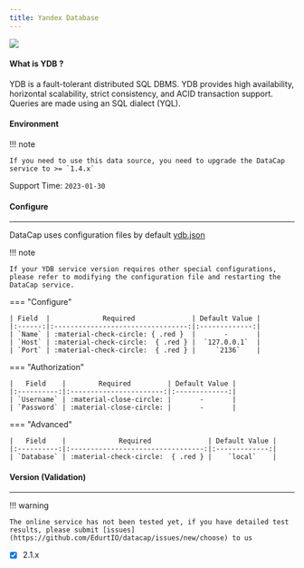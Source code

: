 ```yaml
---
title: Yandex Database
---
```


<img src="/assets/plugin/ydb.png" class="connector-logo" />

#### What is YDB ?

YDB is a fault-tolerant distributed SQL DBMS. YDB provides high availability, horizontal scalability, strict consistency, and ACID transaction support. Queries are made using an SQL dialect (YQL).

#### Environment

!!! note

    If you need to use this data source, you need to upgrade the DataCap service to >= `1.4.x`

Support Time: `2023-01-30`

#### Configure

---

DataCap uses configuration files by default [ydb.json](https://github.com/EdurtIO/datacap/blob/develop/server/src/main/etc/conf/plugins/jdbc/ydb.json)

!!! note

    If your YDB service version requires other special configurations, please refer to modifying the configuration file and restarting the DataCap service.

=== "Configure"

    | Field  |             Required              | Default Value |
    |:------:|:---------------------------------:|:-------------:|
    | `Name` | :material-check-circle: { .red }  |       -       |
    | `Host` | :material-check-circle:  { .red } |  `127.0.0.1`  |
    | `Port` | :material-check-circle:  { .red } |     `2136`    |

=== "Authorization"

    |   Field    |        Required         | Default Value |
    |:----------:|:-----------------------:|:-------------:|
    | `Username` | :material-close-circle: |       -       |
    | `Password` | :material-close-circle: |       -       |

=== "Advanced"

    |   Field    |             Required              | Default Value |
    |:----------:|:---------------------------------:|:-------------:|
    | `Database` | :material-check-circle:  { .red } |    `local`    |

#### Version (Validation)

---

!!! warning

    The online service has not been tested yet, if you have detailed test results, please submit [issues](https://github.com/EdurtIO/datacap/issues/new/choose) to us

- [x] 2.1.x
